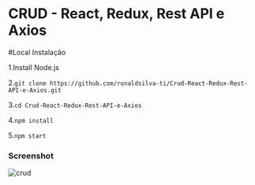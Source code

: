 # CRUD - React, Redux, Rest API e Axios

#Local Instalação

1.Install Node.js

2.```git clone https://github.com/ronaldsilva-ti/Crud-React-Redux-Rest-API-e-Axios.git```

3.```cd Crud-React-Redux-Rest-API-e-Axios```

4.```npm install```

5.```npm start ```


### Screenshot
![crud](https://user-images.githubusercontent.com/57809579/85443351-8bcdca00-b567-11ea-9d1c-a066a7d38b51.png)
